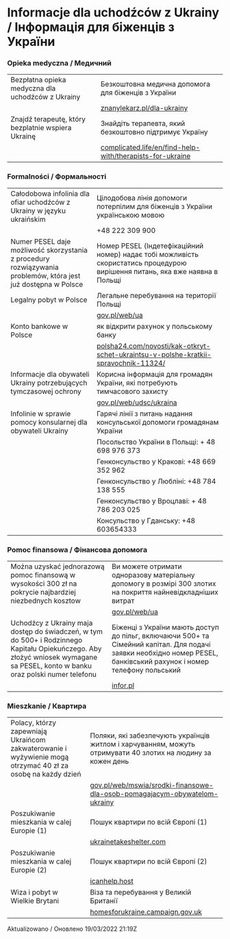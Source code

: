 # Informacje dla uchodźców z Ukrainy / Інформація для біженців з України

### Opieka medyczna / Медичний

 |  |  | 
 | -------|------------|
 | Bezpłatna opieka medyczna dla uchodźców z Ukrainy | Безкоштовна медична допомога для біженців з України |
 | | [znanylekarz.pl/dla-ukrainy ](https://www.znanylekarz.pl/dla-ukrainy ) |
 | Znajdź terapeutę, który bezplatnie wspiera Ukrainę | Знайдіть терапевта, який безкоштовно підтримує Україну |
 | | [complicated.life/en/find-help-with/therapists-for-ukraine](https://complicated.life/en/find-help-with/therapists-for-ukraine) |

### Formalności / Формальності

 |  |  | 
 | -------|------------|
 | Całodobowa infolinia dla ofiar uchodźców z Ukrainy w języku ukraińskim | Цілодобова лінія допомоги потерпілим для біженців з України українською мовою | 
 | | +48 222 309 900 |
| Numer PESEL daje możliwość skorzystania z procedury rozwiązywania problemów, która jest już dostępna w Polsce | Номер PESEL (Індетефікаційний номер) надає тобі можливість скористатись процедурою вирішення питань, яка вже наявна в Польщі |
 | Legalny pobyt w Polsce | Легальне перебування на території Польщі  |
 | | [gov.pl/web/ua](https://www.gov.pl/web/ua) |
 | Konto bankowe w Polsce | як відкрити рахунок у польському банку  |
 | | [polsha24.com/novosti/kak-otkryt-schet-ukraintsu-v-polshe-kratkii-spravochnik-11324/](https://polsha24.com/novosti/kak-otkryt-schet-ukraintsu-v-polshe-kratkii-spravochnik-11324/)
 | Informacje dla obywateli Ukrainy potrzebujących tymczasowej ochrony | Корисна інформація для громадян України, які потребують тимчасового захисту |
 | | [gov.pl/web/udsc/ukraina](https://www.gov.pl/web/udsc/ukraina)
 | Infolinie w sprawie pomocy konsularnej dla obywateli Ukrainy | Гарячі лінії з питань надання консульської допомоги громадянам України |
 | | Посольство України в Польщі: + 48 698 976 373 |
 | | Генконсульство у Кракові: +48 669 352 962 |
 | | Генконсульство у Любліні: +48 784 138 555 |
 | | Генконсульство у Вроцлаві: + 48 786 203 025 |
 | | Консульство у Гданську: +48 603654333 |

 
### Pomoc finansowa / Фінансова допомога
 
 |  |  | 
 | -------|------------|
 | Można uzyskać jednorazową pomoc finansową w wysokości 300 zł na pokrycie najbardziej niezbednych kosztow | Ви можете отримати одноразову матеріальну допомогу в розмірі 300 злотих на покриття найневідкладніших витрат |
 | | [gov.pl/web/ua](https://www.gov.pl/web/ua) |
 | Uchodźcy z Ukrainy maja dostęp do świadczeń, w tym do 500+ i Rodzinnego Kapitału Opiekuńczego. Aby złożyć wniosek wymagane sa PESEL, konto w banku oraz polski numer telefonu | Біженці з України мають доступ до пільг, включаючи 500+ та Сімейний капітал. Для подачі заявки необхідно номер PESEL, банківський рахунок і номер телефону польський |
 | | [infor.pl](https://www.infor.pl/prawo/nowosci-prawne/5436898,Uchodzcy-z-Ukrainy-uzyskaja-dostep-do-500-plus-i-Rodzinnego-Kapitalu-Opiekunczego.html#:~:text=Dzi%C4%99ki%20specustawie%20uchod%C5%BAcy%20z%20Ukrainy,Gertruda%20U%C5%9Bci%C5%84ska.) |

### Mieszkanie / Квартира

 |  |  | 
 | -------|------------|
 | Polacy, którzy zapewniają Ukraińcom zakwaterowanie i wyżywienie mogą otrzymać 40 zł za osobę na każdy dzień | Поляки, які забезпечують українців житлом і харчуванням, можуть отримувати 40 злотих на людину за кожен день |
 | | [gov.pl/web/mswia/srodki-finansowe-dla-osob-pomagajacym-obywatelom-ukrainy](https://www.gov.pl/web/mswia/srodki-finansowe-dla-osob-pomagajacym-obywatelom-ukrainy)|
 | Poszukiwanie mieszkania w calej Europie (1)           | Пошук квартири по всій Європі (1) |
 | | [ukrainetakeshelter.com](https://www.ukrainetakeshelter.com/) |
 | Poszukiwanie mieszkania w calej Europie (2)           | Пошук квартири по всій Європі (2) |
 | | [icanhelp.host](https://icanhelp.host/) |
 | Wiza i pobyt w Wielkie Brytani | Віза та перебування у Великій Британії |
 | | [homesforukraine.campaign.gov.uk](https://homesforukraine.campaign.gov.uk/) |

Aktualizowano / Оновлено 19/03/2022 21:19Z
